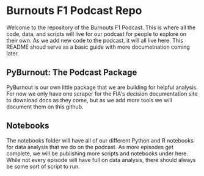 # Burnouts F1 Podcast Repo

Welcome to the repository of the Burnouts F1 Podcast. This is where all the code, data, and scripts will live for our podcast for people to explore on their own. As we add new code to the podcast, it will all live here. This README shoud serve as a basic guide with more documetnation coming later.

## PyBurnout: The Podcast Package

PyBurnout is our own little package that we are building for helpful analysis. For now we only have one scraper for the FIA's decision documentation site to download docs as they come, but as we add more tools we will document them on this github.

## Notebooks

The notebooks folder will have all of our different Python and R notebooks for data analysis that we do on the podcast. As more episodes get complete, we will be publishing more scripts and notebooks under here. While not every episode will have full on data analysis, there should always be some sort of script to run.
